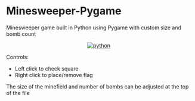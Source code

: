 # Minesweeper-Pygame
Minesweeper game built in Python using Pygame with custom size and bomb count

<p align="center">
    <a href="https://www.python.org/">
        <img src="https://img.shields.io/badge/python-v3-brightgreen.svg"
            alt="python"></a> &nbsp;
</p>


Controls:
 - Left click to check square
 - Right click to place/remove flag
 
The size of the minefield and number of bombs can be adjusted at the top of the file

